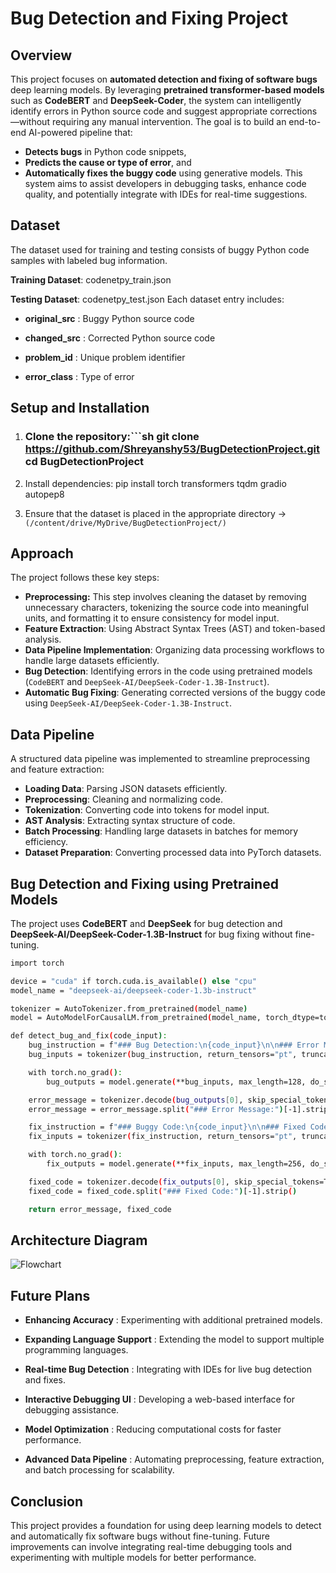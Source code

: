 # Bug Detection and Fixing Project


##  Overview
This project focuses on **automated detection and fixing of software bugs**  deep learning models. By leveraging **pretrained transformer-based models** such as **CodeBERT** and **DeepSeek-Coder**, the system can intelligently identify errors in Python source code and suggest appropriate corrections—without requiring any manual intervention.
The goal is to build an end-to-end AI-powered pipeline that:
- **Detects bugs** in Python code snippets,
- **Predicts the cause or type of error**, and
- **Automatically fixes the buggy code** using generative models.
This system aims to assist developers in debugging tasks, enhance code quality, and potentially integrate with IDEs for real-time suggestions.

## Dataset
The dataset used for training and testing consists of buggy Python code samples with labeled bug information.

**Training Dataset**: codenetpy_train.json

**Testing Dataset**: codenetpy_test.json
Each dataset entry includes:

- **original_src** : Buggy Python source code

- **changed_src** : Corrected Python source code

- **problem_id** : Unique problem identifier

- **error_class** : Type of error
## Setup and Installation
1. ### Clone the repository:```sh git clone https://github.com/Shreyanshy53/BugDetectionProject.git cd BugDetectionProject

2. Install dependencies: pip install torch transformers tqdm gradio autopep8
  
3. Ensure that the dataset is placed in the appropriate directory -> ``` (/content/drive/MyDrive/BugDetectionProject/) ```
## Approach
The project follows these key steps:
- **Preprocessing:** This step involves cleaning the dataset by removing unnecessary characters, tokenizing the source code into meaningful units, and formatting it to ensure consistency for model input.
- **Feature Extraction**: Using Abstract Syntax Trees (AST) and token-based analysis.
- **Data Pipeline Implementation**: Organizing data processing workflows to handle large datasets efficiently.
- **Bug Detection**: Identifying errors in the code using pretrained models (`CodeBERT` and `DeepSeek-AI/DeepSeek-Coder-1.3B-Instruct`).
- **Automatic Bug Fixing**: Generating corrected versions of the buggy code using `DeepSeek-AI/DeepSeek-Coder-1.3B-Instruct`.

## Data Pipeline

A structured data pipeline was implemented to streamline preprocessing and feature extraction:

- **Loading Data**: Parsing JSON datasets efficiently.
- **Preprocessing**: Cleaning and normalizing code.
- **Tokenization**: Converting code into tokens for model input.
- **AST Analysis**: Extracting syntax structure of code.
- **Batch Processing**: Handling large datasets in batches for memory efficiency.
- **Dataset Preparation**: Converting processed data into PyTorch datasets.
## Bug Detection and Fixing using Pretrained Models
The project uses **CodeBERT** and **DeepSeek** for bug detection and **DeepSeek-AI/DeepSeek-Coder-1.3B-Instruct** for bug fixing without fine-tuning.
```sh from transformers import AutoTokenizer, AutoModelForCausalLM
import torch

device = "cuda" if torch.cuda.is_available() else "cpu"
model_name = "deepseek-ai/deepseek-coder-1.3b-instruct"

tokenizer = AutoTokenizer.from_pretrained(model_name)
model = AutoModelForCausalLM.from_pretrained(model_name, torch_dtype=torch.float16, device_map="auto")

def detect_bug_and_fix(code_input):
    bug_instruction = f"### Bug Detection:\n{code_input}\n\n### Error Message:\n"
    bug_inputs = tokenizer(bug_instruction, return_tensors="pt", truncation=True, max_length=512).to(device)

    with torch.no_grad():
        bug_outputs = model.generate(**bug_inputs, max_length=128, do_sample=True, temperature=0.6, top_p=0.8)

    error_message = tokenizer.decode(bug_outputs[0], skip_special_tokens=True)
    error_message = error_message.split("### Error Message:")[-1].strip()

    fix_instruction = f"### Buggy Code:\n{code_input}\n\n### Fixed Code:\n"
    fix_inputs = tokenizer(fix_instruction, return_tensors="pt", truncation=True, max_length=512).to(device)

    with torch.no_grad():
        fix_outputs = model.generate(**fix_inputs, max_length=256, do_sample=True, temperature=0.6, top_p=0.8)

    fixed_code = tokenizer.decode(fix_outputs[0], skip_special_tokens=True)
    fixed_code = fixed_code.split("### Fixed Code:")[-1].strip()

    return error_message, fixed_code

```


## Architecture Diagram
   ![Flowchart](https://github.com/Shreyanshy53/Bug_DetectionFixing/blob/main/flowchart.jpg?raw=true) 
##  Future Plans
- **Enhancing Accuracy** : Experimenting with additional pretrained models.

- **Expanding Language Support** : Extending the model to support multiple programming languages.

- **Real-time Bug Detection** : Integrating with IDEs for live bug detection and fixes.

- **Interactive Debugging UI** : Developing a web-based interface for debugging assistance.

- **Model Optimization** : Reducing computational costs for faster performance.

- **Advanced Data Pipeline** : Automating preprocessing, feature extraction, and batch processing for scalability.

##  Conclusion
This project provides a foundation for using deep learning models to detect and automatically fix software bugs without fine-tuning. Future improvements can involve integrating real-time debugging tools and experimenting with multiple models for better performance.




